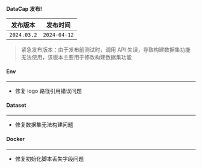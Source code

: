 **DataCap 发布!**

|    发布版本     |     发布时间     |
|:-----------:|:------------:|
| `2024.03.2` | `2024-04-12` |

> 紧急发布版本：由于发布前测试时，调用 API 失误，导致构建数据集功能无法使用，该版本主要用于修改构建数据集功能

#### Env

---

- 修复 logo 路径引用错误问题

#### Dataset

---

- 修复数据集无法构建问题

#### Docker

---

- 修复初始化脚本丢失字段问题
